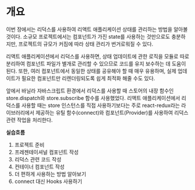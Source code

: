 # 개요

이번 장에서는 리덕스를 사용하여 리액트 애플리케이션 상태를 관리하는 방법을 알아볼 것이다. 소규모 프로젝트에서는 컴포넌트가 가진 state를 사용하는 것만으로도 충분하지만, 프로젝트의 규모가 커짐에 따라 상태 관리가 번거로워질 수 있다.

리액트 애플리케이션에서 리덕스를 사용하면, 상태 업데이트에 관한 로직을 모듈로 따로 분리하여 컴포넌트 파일가 별개로 관리할 수 있으므로 코드를 유지 보수하는 데 도움이 된다. 또한, 여러 컴포넌트에서 동일한 상태를 공유해야 할 때 매우 유용하며, 실제 업데이트가 필요한 컴포넌트만 리렌더링되도록 쉽게 최적화 해줄 수도 있다.

앞에서 바닐라 자바스크립트 환경에서 리덕스를 사용할 때 스토어의 내장 함수인 store.dispatch와 store.subscribe 함수를 사용했었다. 리액트 애플리케이션에서 리덕스를 사용할 때는 store 인스턴스를 직접 사용하기보다는 주로 react-redux라는 라이브러리에서 제공하는 유틸 함수(connect)와 컴포넌트(Provider)를 사용하여 리덕스 관련 작업을 처리한다.

**실습흐름**

1. 프로젝트 준비
2. 프레젠테이셔널 컴포넌트 작성
3. 리덕스 관련 코드 작성
4. 컨테이너 컴포넌트 작성
5. 더 편하게 사용하는 방법 알아보기
6. connect 대신 Hooks 사용하기
